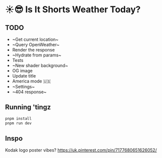 # ☀️😎 Is It Shorts Weather Today?

## TODO

- ~Get current location~
- ~Query OpenWeather~
- Render the response
- ~Hydrate from params~
- Tests
- ~New shader background~
- OG image
- Update title
- America mode 🇺🇸
- ~Settings~
- ~404 response~

## Running 'tingz

```bash
pnpm install
pnpm run dev
```

## Inspo

Kodak logo poster vibes? https://uk.pinterest.com/pin/7177680651626052/
